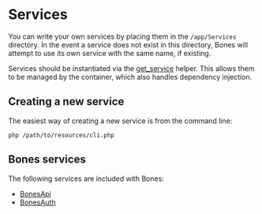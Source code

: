# Services

You can write your own services by placing them in the `/app/Services` directory.
In the event a service does not exist in this directory, Bones will attempt to use its own service with the same name, if existing.

Services should be instantiated via the [get_service](https://github.com/bayfrontmedia/bones/blob/master/_docs/helpers.md#get_service) helper.
This allows them to be managed by the container, which also handles dependency injection.

## Creating a new service

The easiest way of creating a new service is from the command line:

```
php /path/to/resources/cli.php
```

## Bones services

The following services are included with Bones:

- [BonesApi](services/bonesapi.md)
- [BonesAuth](services/bonesauth.md)